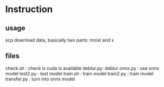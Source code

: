 # Instruction

## usage
scp download data, basically two parts: mnist and x

## files
check.sh : check is cuda is available
deblur.py: deblur
onnx.py : use onnx model
test2.py : test model
train.sh : train model
train2.py : train model
transfer.py : turn into onnx model
